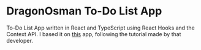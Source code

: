 # DragonOsman To-Do List App

To-Do List App written in React and TypeScript using React Hooks and the Context API.
I based it on [this](https://github.com/invincibleJai/todo-app-context-api) app, following 
the tutorial made by that developer.